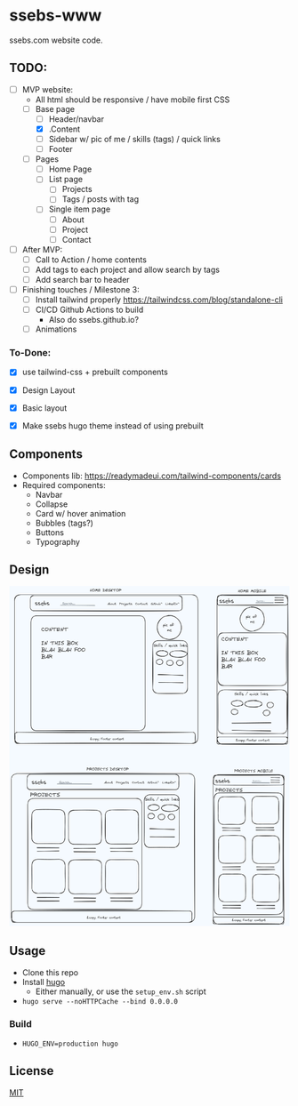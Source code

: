 # ssebs-www

ssebs.com website code. 

## TODO:
- [ ] MVP website:
  - All html should be responsive / have mobile first CSS
  - [ ] Base page
    - [ ] Header/navbar
    - [x] .Content
    - [ ] Sidebar w/ pic of me / skills (tags) / quick links
    - [ ] Footer
  - [ ] Pages
    - [ ] Home Page
    - [ ] List page 
      - [ ] Projects
      - [ ] Tags / posts with tag
    - [ ] Single item page 
      - [ ] About
      - [ ] Project
      - [ ] Contact
- [ ] After MVP:
  - [ ] Call to Action / home contents
  - [ ] Add tags to each project and allow search by tags
  - [ ] Add search bar to header
- [ ] Finishing touches / Milestone 3:
  - [ ] Install tailwind properly https://tailwindcss.com/blog/standalone-cli
  - [ ] CI/CD Github Actions to build
    - Also do ssebs.github.io?
  - [ ] Animations

### To-Done:
- [x] use tailwind-css + prebuilt components
- [x] Design Layout
- [x] Basic layout
- [x] Make ssebs hugo theme instead of using prebuilt


## Components
- Components lib: https://readymadeui.com/tailwind-components/cards
- Required components:
  - Navbar
  - Collapse
  - Card w/ hover animation
  - Bubbles (tags?)
  - Buttons 
  - Typography

## Design
![home](.excalidraw.png)


## Usage
- Clone this repo
- Install [hugo](https://gohugo.io/)
  - Either manually, or use the `setup_env.sh` script
- `hugo serve --noHTTPCache --bind 0.0.0.0`

### Build
- `HUGO_ENV=production hugo`

## License
[MIT](./LICENSE)
